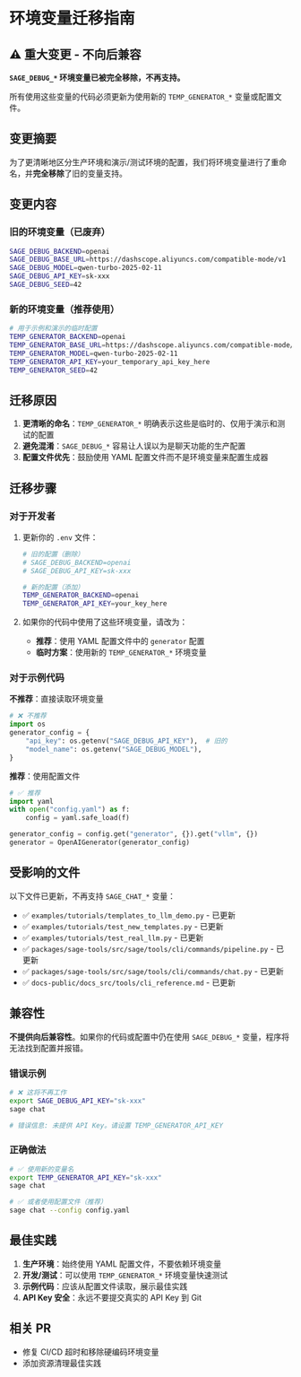 # 环境变量迁移指南

## ⚠️ 重大变更 - 不向后兼容

**`SAGE_DEBUG_*` 环境变量已被完全移除，不再支持。**

所有使用这些变量的代码必须更新为使用新的 `TEMP_GENERATOR_*` 变量或配置文件。

## 变更摘要

为了更清晰地区分生产环境和演示/测试环境的配置，我们将环境变量进行了重命名，并**完全移除**了旧的变量支持。

## 变更内容

### 旧的环境变量（已废弃）

```bash
SAGE_DEBUG_BACKEND=openai
SAGE_DEBUG_BASE_URL=https://dashscope.aliyuncs.com/compatible-mode/v1
SAGE_DEBUG_MODEL=qwen-turbo-2025-02-11
SAGE_DEBUG_API_KEY=sk-xxx
SAGE_DEBUG_SEED=42
```

### 新的环境变量（推荐使用）

```bash
# 用于示例和演示的临时配置
TEMP_GENERATOR_BACKEND=openai
TEMP_GENERATOR_BASE_URL=https://dashscope.aliyuncs.com/compatible-mode/v1
TEMP_GENERATOR_MODEL=qwen-turbo-2025-02-11
TEMP_GENERATOR_API_KEY=your_temporary_api_key_here
TEMP_GENERATOR_SEED=42
```

## 迁移原因

1. **更清晰的命名**：`TEMP_GENERATOR_*` 明确表示这些是临时的、仅用于演示和测试的配置
2. **避免混淆**：`SAGE_DEBUG_*` 容易让人误以为是聊天功能的生产配置
3. **配置文件优先**：鼓励使用 YAML 配置文件而不是环境变量来配置生成器

## 迁移步骤

### 对于开发者

1. 更新你的 `.env` 文件：
   ```bash
   # 旧的配置（删除）
   # SAGE_DEBUG_BACKEND=openai
   # SAGE_DEBUG_API_KEY=sk-xxx
   
   # 新的配置（添加）
   TEMP_GENERATOR_BACKEND=openai
   TEMP_GENERATOR_API_KEY=your_key_here
   ```

2. 如果你的代码中使用了这些环境变量，请改为：
   - **推荐**：使用 YAML 配置文件中的 `generator` 配置
   - **临时方案**：使用新的 `TEMP_GENERATOR_*` 环境变量

### 对于示例代码

**不推荐**：直接读取环境变量
```python
# ❌ 不推荐
import os
generator_config = {
    "api_key": os.getenv("SAGE_DEBUG_API_KEY"),  # 旧的
    "model_name": os.getenv("SAGE_DEBUG_MODEL"),
}
```

**推荐**：使用配置文件
```python
# ✅ 推荐
import yaml
with open("config.yaml") as f:
    config = yaml.safe_load(f)

generator_config = config.get("generator", {}).get("vllm", {})
generator = OpenAIGenerator(generator_config)
```

## 受影响的文件

以下文件已更新，不再支持 `SAGE_CHAT_*` 变量：

- ✅ `examples/tutorials/templates_to_llm_demo.py` - 已更新
- ✅ `examples/tutorials/test_new_templates.py` - 已更新
- ✅ `examples/tutorials/test_real_llm.py` - 已更新
- ✅ `packages/sage-tools/src/sage/tools/cli/commands/pipeline.py` - 已更新
- ✅ `packages/sage-tools/src/sage/tools/cli/commands/chat.py` - 已更新
- ✅ `docs-public/docs_src/tools/cli_reference.md` - 已更新

## 兼容性

**不提供向后兼容性**。如果你的代码或配置中仍在使用 `SAGE_DEBUG_*` 变量，程序将无法找到配置并报错。

### 错误示例

```bash
# ❌ 这将不再工作
export SAGE_DEBUG_API_KEY="sk-xxx"
sage chat

# 错误信息: 未提供 API Key。请设置 TEMP_GENERATOR_API_KEY
```

### 正确做法

```bash
# ✅ 使用新的变量名
export TEMP_GENERATOR_API_KEY="sk-xxx"
sage chat

# ✅ 或者使用配置文件（推荐）
sage chat --config config.yaml
```

## 最佳实践

1. **生产环境**：始终使用 YAML 配置文件，不要依赖环境变量
2. **开发/测试**：可以使用 `TEMP_GENERATOR_*` 环境变量快速测试
3. **示例代码**：应该从配置文件读取，展示最佳实践
4. **API Key 安全**：永远不要提交真实的 API Key 到 Git

## 相关 PR

- 修复 CI/CD 超时和移除硬编码环境变量
- 添加资源清理最佳实践
